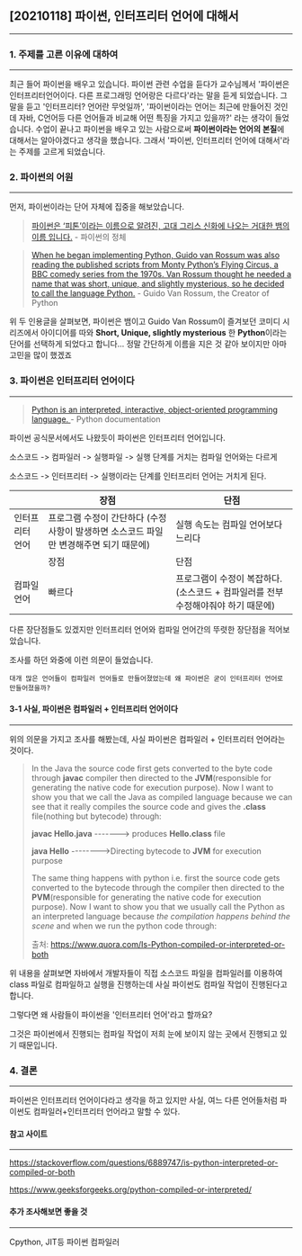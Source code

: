 ## [20210118] 파이썬, 인터프리터 언어에 대해서

---



### 1. 주제를 고른 이유에 대하여

---

최근 들어 파이썬을 배우고 있습니다. 파이썬 관련 수업을 듣다가 교수님께서 '파이썬은 인터프리터언어이다. 다른 프로그래밍 언어랑은 다르다'라는 말을 듣게 되었습니다. 그 말을 듣고 '인터프리터? 언어란 무엇일까', '파이썬이라는 언어는 최근에 만들어진 것인데 자바, C언어등 다른 언어들과 비교해 어떤 특징을 가지고 있을까?' 라는 생각이 들었습니다. 수업이 끝나고 파이썬을 배우고 있는 사람으로써 **파이썬이라는 언어의 본질**에 대해서는 알아야겠다고 생각을 했습니다. 그래서 '파이썬, 인터프리터 언어에 대해서'라는 주제를 고르게 되었습니다. 



###  2. 파이썬의 어원

---

먼저, 파이썬이라는 단어 자체에 집중을 해보았습니다.

>  [파이썬은 ‘피톤’이라는 이름으로 알려진, 고대 그리스 신화에 나오는 거대한 뱀의 이름 입니다.](https://devissue.wordpress.com/2014/04/13/%ED%8C%8C%EC%9D%B4%EC%8D%AC%EC%9D%98-%EC%96%B4%EC%9B%90/)  - 파이썬의 정체

> [When he began implementing Python, Guido van Rossum was also reading the published scripts from Monty Python’s Flying Circus, a BBC comedy series from the 1970s. Van Rossum thought he needed a name that was short, unique, and slightly mysterious, so he decided to call the language Python.](https://docs.python.org/3/faq/general.html#why-is-it-called-python) - Guido Van Rossum, the Creator of Python



위 두 인용글을 살펴보면, 파이썬은 뱀이고 Guido Van Rossum이 즐겨보던 코미디 시리즈에서 아이디어를 따와 **Short, Unique, slightly mysterious** 한 **Python**이라는 단어를 선택하게 되었다고 합니다... 정말 간단하게 이름을 지은 것 같아 보이지만 아마 고민을 많이 했겠죠



### 3. 파이썬은 인터프리터 언어이다

---

> [Python is an interpreted, interactive, object-oriented programming language. ](https://docs.python.org/3/faq/general.html#why-is-it-called-python) - Python documentation

파이썬 공식문서에서도 나왔듯이 파이썬은 인터프리터 언어입니다.

소스코드 -> 컴파일러 -> 실행파일 -> 실행 단계를 거치는 컴파일 언어와는 다르게

소스코드 -> 인터프리터 -> 실행이라는 단계를 인터프리터 언어는 거치게 된다. 

|                 | 장점                                                         | 단점                                                         |
| --------------- | ------------------------------------------------------------ | ------------------------------------------------------------ |
| 인터프리터 언어 | 프로그램 수정이 간단하다 (수정 사항이 발생하면 소스코드 파일만 변경해주면 되기 때문에) | 실행 속도는 컴파일 언어보다 느리다                           |
|                 | 장점                                                         | 단점                                                         |
| 컴파일 언어     | 빠르다                                                       | 프로그램이 수정이 복잡하다. (소스코드 + 컴파일러를 전부 수정해야줘야 하기 때문에) |

다른 장단점들도 있겠지만 인터프리터 언어와 컴파일 언어간의 뚜렷한 장단점을 적어보았습니다.

조사를 하던 와중에 이런 의문이 들었습니다. 

`대개 많은 언어들이 컴파일러 언어들로 만들어졌었는데 왜 파이썬은 굳이 인터프리터 언어로 만들어졌을까?`



#### 3-1 사실, 파이썬은 컴파일러 + 인터프리터 언어이다

---

위의 의문을 가지고 조사를 해봤는데, 사실 파이썬은 컴파일러 + 인터프리터 언어라는 것이다.

> In the Java the source code first gets converted to the byte code through **javac** compiler then directed to the **JVM**(responsible for generating the native code for execution purpose). Now I want to show you that we call the Java as compiled language because we can see that it really compiles the source code and gives the **.class** file(nothing but bytecode) through:
>
> **javac Hello.java** -------> produces **Hello.class** file
>
> **java Hello** -------->Directing bytecode to **JVM** for execution purpose
>
> The same thing happens with python i.e. first the source code gets converted to the bytecode through the compiler then directed to the **PVM**(responsible for generating the native code for execution purpose). Now I want to show you that we usually call the Python as an interpreted language because *the compilation happens behind the scene* and when we run the python code through:
>
> 출처: https://www.quora.com/Is-Python-compiled-or-interpreted-or-both

위 내용을 살펴보면 자바에서 개발자들이 직접 소스코드 파일을 컴파일러를 이용하여 class 파일로 컴파일하고 실행을 진행하는데 사실 파이썬도 컴파일 작업이 진행된다고 합니다. 

그렇다면 왜 사람들이 파이썬을 '인터프리터 언어'라고 할까요?

그것은 파이썬에서 진행되는 컴파일 작업이 저희 눈에 보이지 않는 곳에서 진행되고 있기 때문입니다.



### 4. 결론

---

파이썬은 인터프리터 언어이다라고 생각을 하고 있지만 사실, 여느 다른 언어들처럼 파이썬도 컴파일러+인터프리터 언어라고 말할 수 있다.



#### 참고 사이트

---

https://stackoverflow.com/questions/6889747/is-python-interpreted-or-compiled-or-both

https://www.geeksforgeeks.org/python-compiled-or-interpreted/



#### 추가 조사해보면 좋을 것

---

Cpython, JIT등 파이썬 컴파일러
